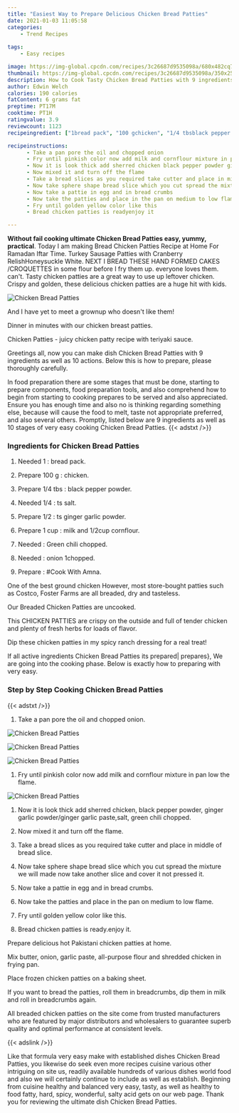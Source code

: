 ```yaml
---
title: "Easiest Way to Prepare Delicious Chicken Bread Patties"
date: 2021-01-03 11:05:58
categories:
    - Trend Recipes
    
tags:
    - Easy recipes

image: https://img-global.cpcdn.com/recipes/3c26687d9535098a/680x482cq70/chicken-bread-patties-recipe-main-photo.jpg
thumbnail: https://img-global.cpcdn.com/recipes/3c26687d9535098a/350x250cq70/chicken-bread-patties-recipe-main-photo.jpg
description: How to Cook Tasty Chicken Bread Patties with 9 ingredients and 10 stages of easy cooking.
author: Edwin Welch
calories: 190 calories
fatContent: 6 grams fat
preptime: PT17M
cooktime: PT1H
ratingvalue: 3.9
reviewcount: 1123
recipeingredient: ["1bread pack", "100 gchicken", "1/4 tbsblack pepper powder", "1/4ts salt", "1/2ts ginger garlic powder", "1 cupmilk and 12cup cornflour", "Green chili chopped", "onion 1chopped", "Cook With Amna"]

recipeinstructions: 
      - Take a pan pore the oil and chopped onion 
      - Fry until pinkish color now add milk and cornflour mixture in pan low the flame 
      - Now it is look thick add sherred chicken black pepper powder ginger garlic powderginger garlic pastesalt green chili chopped 
      - Now mixed it and turn off the flame 
      - Take a bread slices as you required take cutter and place in middle of bread slice 
      - Now take sphere shape bread slice which you cut spread the mixture we will made now take another slice and cover it not pressed it 
      - Now take a pattie in egg and in bread crumbs 
      - Now take the patties and place in the pan on medium to low flame 
      - Fry until golden yellow color like this 
      - Bread chicken patties is readyenjoy it

---
```




**Without fail cooking ultimate Chicken Bread Patties easy, yummy, practical**. Today I am making Bread Chicken Patties Recipe at Home For Ramadan Iftar Time. Turkey Sausage Patties with Cranberry RelishHoneysuckle White. NEXT I BREAD THESE HAND FORMED CAKES /CROQUETTES in some flour before I fry them up. everyone loves them. can&#39;t. Tasty chicken patties are a great way to use up leftover chicken. Crispy and golden, these delicious chicken patties are a huge hit with kids.


![Chicken Bread Patties](https://img-global.cpcdn.com/recipes/3c26687d9535098a/680x482cq70/chicken-bread-patties-recipe-main-photo.jpg "Chicken Bread Patties")



And I have yet to meet a grownup who doesn&#39;t like them!

Dinner in minutes with our chicken breast patties.

Chicken Patties - juicy chicken patty recipe with teriyaki sauce.


Greetings all, now you can make dish Chicken Bread Patties with 9 ingredients as well as 10 actions. Below this is how to prepare, please thoroughly carefully.

In food preparation there are some stages that must be done, starting to prepare components, food preparation tools, and also comprehend how to begin from starting to cooking prepares to be served and also appreciated. Ensure you has enough time and also no is thinking regarding something else, because will cause the food to melt, taste not appropriate preferred, and also several others. Promptly, listed below are 9 ingredients as well as 10 stages of very easy cooking Chicken Bread Patties.
{{< adstxt />}}

### Ingredients for Chicken Bread Patties


1. Needed 1 : bread pack.

1. Prepare 100 g : chicken.

1. Prepare 1/4 tbs : black pepper powder.

1. Needed 1/4 : ts salt.

1. Prepare 1/2 : ts ginger garlic powder.

1. Prepare 1 cup : milk and 1/2cup cornflour.

1. Needed  : Green chili chopped.

1. Needed  : onion 1chopped.

1. Prepare  : #Cook With Amna.


One of the best ground chicken However, most store-bought patties such as Costco, Foster Farms are all breaded, dry and tasteless.

Our Breaded Chicken Patties are uncooked.

This CHICKEN PATTIES are crispy on the outside and full of tender chicken and plenty of fresh herbs for loads of flavor.

Dip these chicken patties in my spicy ranch dressing for a real treat!


If all active ingredients Chicken Bread Patties its prepared| prepares}, We are going into the cooking phase. Below is exactly how to preparing with very easy.

### Step by Step Cooking Chicken Bread Patties

{{< adstxt />}}


1. Take a pan pore the oil and chopped onion.



![Chicken Bread Patties](https://img-global.cpcdn.com/steps/96f83a2fc6dce682/160x128cq70/chicken-bread-patties-recipe-step-1-photo.jpg" "Chicken Bread Patties")

![Chicken Bread Patties](https://img-global.cpcdn.com/steps/6de54a53e9157f0b/160x128cq70/chicken-bread-patties-recipe-step-1-photo.jpg" "Chicken Bread Patties")

![Chicken Bread Patties](https://img-global.cpcdn.com/steps/ee6797b3eaf72464/160x128cq70/chicken-bread-patties-recipe-step-1-photo.jpg" "Chicken Bread Patties")



1. Fry until pinkish color now add milk and cornflour mixture in pan low the flame.



![Chicken Bread Patties](https://img-global.cpcdn.com/steps/18531c43270725df/160x128cq70/chicken-bread-patties-recipe-step-2-photo.jpg" "Chicken Bread Patties")



1. Now it is look thick add sherred chicken, black pepper powder, ginger garlic powder/ginger garlic paste,salt, green chili chopped.



1. Now mixed it and turn off the flame.



1. Take a bread slices as you required take cutter and place in middle of bread slice.



1. Now take sphere shape bread slice which you cut spread the mixture we will made now take another slice and cover it not pressed it.



1. Now take a pattie in egg and in bread crumbs.



1. Now take the patties and place in the pan on medium to low flame.



1. Fry until golden yellow color like this.



1. Bread chicken patties is ready.enjoy it.




Prepare delicious hot Pakistani chicken patties at home.

Mix butter, onion, garlic paste, all-purpose flour and shredded chicken in frying pan.

Place frozen chicken patties on a baking sheet.

If you want to bread the patties, roll them in breadcrumbs, dip them in milk and roll in breadcrumbs again.

All breaded chicken patties on the site come from trusted manufacturers who are featured by major distributors and wholesalers to guarantee superb quality and optimal performance at consistent levels.


{{< adslink />}}

Like that formula very easy make with established dishes Chicken Bread Patties, you likewise do seek even more recipes cuisine various other intriguing on site us, readily available hundreds of various dishes world food and also we will certainly continue to include as well as establish. Beginning from cuisine healthy and balanced very easy, tasty, as well as healthy to food fatty, hard, spicy, wonderful, salty acid gets on our web page. Thank you for reviewing the ultimate dish Chicken Bread Patties.
